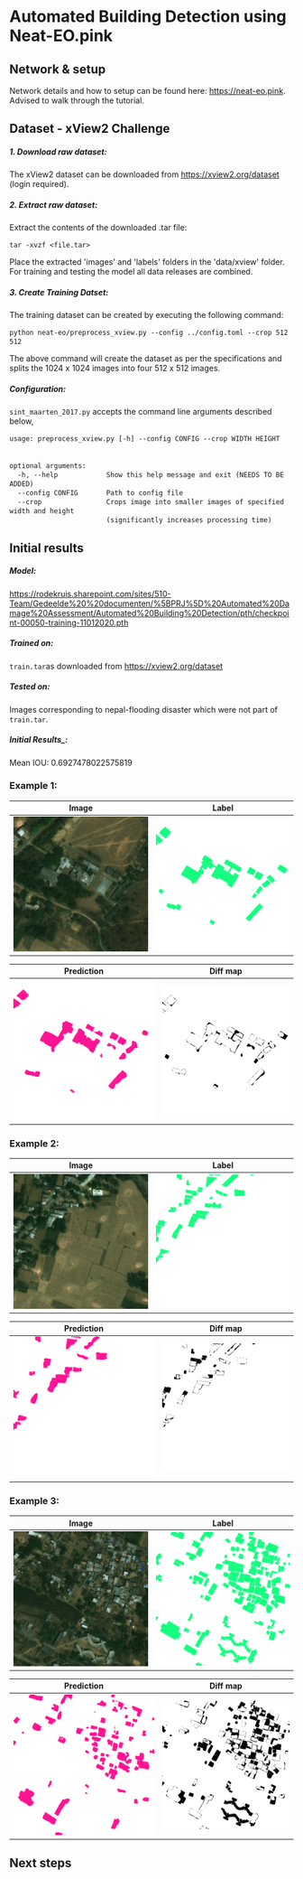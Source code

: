 # Automated Building Detection using Neat-EO.pink

## Network & setup
Network details and how to setup can be found here: https://neat-eo.pink. Advised to walk through the tutorial.

## Dataset - xView2 Challenge

##### 1. Download raw dataset:
The xView2 dataset can be downloaded from https://xview2.org/dataset (login required).

##### 2. Extract raw dataset:

Extract the contents of the downloaded .tar file:

```
tar -xvzf <file.tar>
```
Place the extracted 'images' and 'labels' folders in the 'data/xview' folder. For training and testing the model all data releases are combined.

##### 3. Create Training Datset:

The training dataset can be created by executing the following command:

```
python neat-eo/preprocess_xview.py --config ../config.toml --crop 512 512
```
The above command will create the dataset as per the specifications and splits the 1024 x 1024 images into four 512 x 512 images. 

##### Configuration:

`sint_maarten_2017.py` accepts the command line arguments described below,

```
usage: preprocess_xview.py [-h] --config CONFIG --crop WIDTH HEIGHT 


optional arguments:
  -h, --help            Show this help message and exit (NEEDS TO BE ADDED)
  --config CONFIG       Path to config file
  --crop                Crops image into smaller images of specified width and height 
                        (significantly increases processing time)
```

## Initial results

##### Model: 
https://rodekruis.sharepoint.com/sites/510-Team/Gedeelde%20%20documenten/%5BPRJ%5D%20Automated%20Damage%20Assessment/Automated%20Building%20Detection/pth/checkpoint-00050-training-11012020.pth

##### Trained on:
`train.tar`as downloaded from https://xview2.org/dataset

##### Tested on:
Images corresponding to nepal-flooding disaster which were not part of `train.tar`. 

##### Initial Results_:

Mean IOU: 0.6927478022575819

### Example 1:

| Image        | Label         | 
| ------------- |:-------------:|
| ![](https://github.com/Wessel93/Building_detection/blob/master/examples/Example_1/image.png)      | ![](https://github.com/Wessel93/Building_detection/blob/master/examples/Example_1/label.png) | 

| Prediction        | Diff map         | 
| ------------- |:-------------:|
| ![](https://github.com/Wessel93/Building_detection/blob/master/examples/Example_1/prediction.png)      | ![](https://github.com/Wessel93/Building_detection/blob/master/examples/Example_1/diff_map.png) | 

### Example 2:
| Image        | Label         | 
| ------------- |:-------------:|
| ![](https://github.com/Wessel93/Building_detection/blob/master/examples/Example_2/image.png)      | ![](https://github.com/Wessel93/Building_detection/blob/master/examples/Example_2/label.png) | 

| Prediction        | Diff map         | 
| ------------- |:-------------:|
| ![](https://github.com/Wessel93/Building_detection/blob/master/examples/Example_2/prediction.png)      | ![](https://github.com/Wessel93/Building_detection/blob/master/examples/Example_2/diff_map.png) | 


### Example 3:

| Image        | Label         | 
| ------------- |:-------------:|
| ![](https://github.com/Wessel93/Building_detection/blob/master/examples/Example_3/image.png)      | ![](https://github.com/Wessel93/Building_detection/blob/master/examples/Example_3/label.png) | 

| Prediction        | Diff map         | 
| ------------- |:-------------:|
| ![](https://github.com/Wessel93/Building_detection/blob/master/examples/Example_3/prediction.png)      | ![](https://github.com/Wessel93/Building_detection/blob/master/examples/Example_3/diff_map.png) | 




## Next steps


